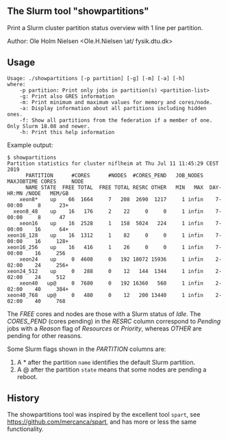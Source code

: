 The Slurm tool "showpartitions"
-------------------------------

Print a Slurm cluster partition status overview with 1 line per partition.

Author: Ole Holm Nielsen <Ole.H.Nielsen \at/ fysik.dtu.dk>

Usage
-----

```
Usage: ./showpartitions [-p partition] [-g] [-m] [-a] [-h]
where:
	-p partition: Print only jobs in partition(s) <partition-list>
	-g: Print also GRES information
	-m: Print minimum and maximum values for memory and cores/node.
	-a: Display information about all partitions including hidden ones.
	-f: Show all partitions from the federation if a member of one. Only Slurm 18.08 and newer.
	-h: Print this help information

```

Example output:

```
$ showpartitions 
Partition statistics for cluster niflheim at Thu Jul 11 11:45:29 CEST 2019
      PARTITION      #CORES      #NODES  #CORES_PEND   JOB_NODES MAXJOBTIME CORES     NODE
      NAME STATE  FREE TOTAL  FREE TOTAL RESRC OTHER   MIN   MAX  DAY-HR:MN /NODE   MEM/GB
    xeon8*    up    66  1664     7   208  2690  1217     1 infin    7-00:00     8      23+
  xeon8_48    up    16   176     2    22     0     0     1 infin    7-00:00     8      47 
    xeon16    up    16  2528     1   158  5024   224     1 infin    7-00:00    16      64+
xeon16_128    up    16  1312     1    82     0     0     1 infin    7-00:00    16     128+
xeon16_256    up    16   416     1    26     0     0     1 infin    7-00:00    16     256 
    xeon24    up     0  4608     0   192 18072 15936     1 infin    2-02:00    24     256+
xeon24_512    up     0   288     0    12   144  1344     1 infin    2-02:00    24     512 
    xeon40   up@     0  7680     0   192 16360   560     1 infin    2-02:00    40     384+
xeon40_768   up@     0   480     0    12   200 13440     1 infin    2-02:00    40     768 

```

The *FREE* cores and nodes are those with a Slurm status of *Idle*.
The *CORES_PEND* (cores pending) in the *RESRC* column correspond to
*Pending* jobs with a *Reason* flag of *Resources* or *Priority*,
whereas *OTHER* are pending for other reasons.

Some Slurm flags shown in the *PARTITION* columns are:

1. A \* after the partition ```name``` identifies the default Slurm partition.
2. A @ after the partition ```state``` means that some nodes are pending a reboot.

History
-------

The showpartitions tool was inspired by the excellent tool ```spart```, see https://github.com/mercanca/spart,
and has more or less the same functionality.
